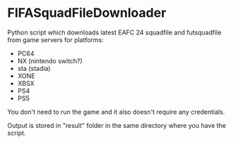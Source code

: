 # FIFASquadFileDownloader

Python script which downloads latest EAFC 24 squadfile and futsquadfile from game servers for platforms:

- PC64
- NX (nintendo switch?)
- sta (stadia)
- XONE
- XBSX
- PS4
- PS5

You don't need to run the game and it also doesn't require any credentials.

Output is stored in "result" folder in the same directory where you have the script.
